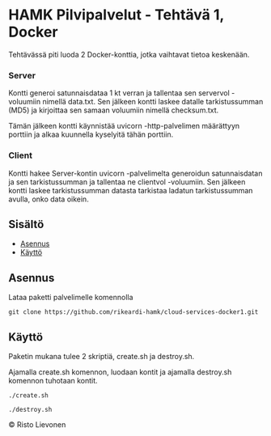 # HAMK Pilvipalvelut - Tehtävä 1, Docker

Tehtävässä piti luoda 2 Docker-konttia, jotka vaihtavat tietoa keskenään.

### Server
Kontti generoi satunnaisdataa 1 kt verran ja tallentaa sen servervol -voluumiin nimellä data.txt. Sen jälkeen kontti laskee datalle tarkistussumman (MD5) ja kirjoittaa sen samaan voluumiin nimellä checksum.txt.

Tämän jälkeen kontti käynnistää uvicorn -http-palvelimen määrättyyn porttiin ja alkaa kuunnella kyselyitä tähän porttiin.

### Client
Kontti hakee Server-kontin uvicorn -palvelimelta generoidun satunnaisdatan ja sen tarkistussumman ja tallentaa ne clientvol -voluumiin. Sen jälkeen kontti laskee tarkistussumman datasta tarkistaa ladatun tarkistussumman avulla, onko data oikein.

## Sisältö

- [Asennus](#asennus)
- [Käyttö](#käyttö)

## Asennus

Lataa paketti palvelimelle komennolla
```
git clone https://github.com/rikeardi-hamk/cloud-services-docker1.git
```

## Käyttö

Paketin mukana tulee 2 skriptiä, create.sh ja destroy.sh.

Ajamalla create.sh komennon, luodaan kontit ja ajamalla destroy.sh komennon tuhotaan kontit.
```
./create.sh
```
```
./destroy.sh
```


&copy; Risto Lievonen